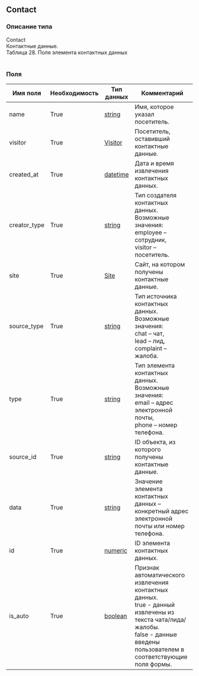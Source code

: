 
## Contact

### Описание типа
Contact<br/>Контактные данные.<br/>Таблица 28. Поля элемента контактных данных<br/><br/>
### Поля

| Имя поля | Необходимость | Тип данных | Комментарий |
|---|---|---|---|
|name|True|[string](/docs/types/string.md)|Имя, которое указал посетитель.<br/>|
|visitor|True|[Visitor](/docs/types/Visitor.md)|Посетитель, оставивший контактные данные.<br/>|
|created_at|True|[datetime](/docs/types/datetime.md)|Дата и время извлечения контактных данных.<br/>|
|creator_type|True|[string](/docs/types/string.md)|Тип создателя контактных данных.<br/>Возможные значения:<br/>employee – сотрудник,<br/>visitor – посетитель.<br/>|
|site|True|[Site](/docs/types/Site.md)|Сайт, на котором получены контактные данные.<br/>|
|source_type|True|[string](/docs/types/string.md)|Тип источника контактных данных.<br/>Возможные значения:<br/>chat – чат,<br/>lead – лид,<br/>complaint – жалоба.<br/>|
|type|True|[string](/docs/types/string.md)|Тип элемента контактных данных.<br/>Возможные значения:<br/>email – адрес электронной почты,<br/>phone – номер телефона.<br/>|
|source_id|True|[string](/docs/types/string.md)|ID объекта, из которого получены контактные данные.<br/>|
|data|True|[string](/docs/types/string.md)|Значение элемента контактных данных – конкретный адрес электронной почты или номер телефона.<br/>|
|id|True|[numeric](/docs/types/numeric.md)|ID элемента контактных данных.<br/>|
|is_auto|True|[boolean](/docs/types/boolean.md)|Признак автоматического извлечения контактных данных.<br/>true - данный извлечены из текста чата/лида/жалобы.<br/>false - данные введены пользователем в соответствующие поля формы.<br/>|
